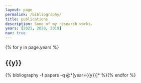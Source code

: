 ```yaml
---
layout: page
permalink: /bibliography/
title: publications
description: Some of my research works.
years: [2021, 2020, 2019]
nav: true
---
```

<div class="publications">
  {% for y in page.years %}
   <h2 class ="year">{{y}}</h2>
   {% bibliography -f papers -q @*[year={{y}}]* %}{% endfor %}
</div>
